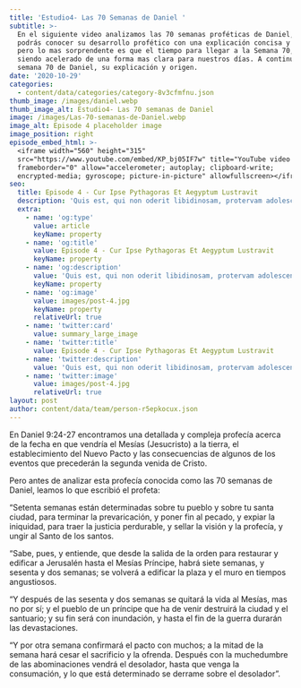 ```yaml
---
title: 'Estudio4- Las 70 Semanas de Daniel '
subtitle: >-
  En el siguiente video analizamos las 70 semanas proféticas de Daniel, en donde
  podrás conocer su desarrollo profético con una explicación concisa y clara,
  pero lo mas sorprendente es que el tiempo para llegar a la Semana 70, está
  siendo acelerado de una forma mas clara para nuestros días. A continuación la
  semana 70 de Daniel, su explicación y origen.
date: '2020-10-29'
categories:
  - content/data/categories/category-8v3cfmfnu.json
thumb_image: /images/daniel.webp
thumb_image_alt: Estudio4- Las 70 semanas de Daniel
image: /images/Las-70-semanas-de-Daniel.webp
image_alt: Episode 4 placeholder image
image_position: right
episode_embed_html: >-
  <iframe width="560" height="315"
  src="https://www.youtube.com/embed/KP_bj05IF7w" title="YouTube video player"
  frameborder="0" allow="accelerometer; autoplay; clipboard-write;
  encrypted-media; gyroscope; picture-in-picture" allowfullscreen></iframe>
seo:
  title: Episode 4 - Cur Ipse Pythagoras Et Aegyptum Lustravit
  description: 'Quis est, qui non oderit libidinosam, protervam adolescentiam'
  extra:
    - name: 'og:type'
      value: article
      keyName: property
    - name: 'og:title'
      value: Episode 4 - Cur Ipse Pythagoras Et Aegyptum Lustravit
      keyName: property
    - name: 'og:description'
      value: 'Quis est, qui non oderit libidinosam, protervam adolescentiam'
      keyName: property
    - name: 'og:image'
      value: images/post-4.jpg
      keyName: property
      relativeUrl: true
    - name: 'twitter:card'
      value: summary_large_image
    - name: 'twitter:title'
      value: Episode 4 - Cur Ipse Pythagoras Et Aegyptum Lustravit
    - name: 'twitter:description'
      value: 'Quis est, qui non oderit libidinosam, protervam adolescentiam'
    - name: 'twitter:image'
      value: images/post-4.jpg
      relativeUrl: true
layout: post
author: content/data/team/person-r5epkocux.json
---
```

En Daniel 9:24-27 encontramos una detallada y compleja profecía acerca de la fecha en que vendría el Mesías (Jesucristo) a la tierra, el establecimiento del Nuevo Pacto y las consecuencias de algunos de los eventos que precederán la segunda venida de Cristo.

Pero antes de analizar esta profecía conocida como las 70 semanas de Daniel, leamos lo que escribió el profeta:

“Setenta semanas están determinadas sobre tu pueblo y sobre tu santa ciudad, para terminar la prevaricación, y poner fin al pecado, y expiar la iniquidad, para traer la justicia perdurable, y sellar la visión y la profecía, y ungir al Santo de los santos.

“Sabe, pues, y entiende, que desde la salida de la orden para restaurar y edificar a Jerusalén hasta el Mesías Príncipe, habrá siete semanas, y sesenta y dos semanas; se volverá a edificar la plaza y el muro en tiempos angustiosos.

“Y después de las sesenta y dos semanas se quitará la vida al Mesías, mas no por sí; y el pueblo de un príncipe que ha de venir destruirá la ciudad y el santuario; y su fin será con inundación, y hasta el fin de la guerra durarán las devastaciones.

“Y por otra semana confirmará el pacto con muchos; a la mitad de la semana hará cesar el sacrificio y la ofrenda. Después con la muchedumbre de las abominaciones vendrá el desolador, hasta que venga la consumación, y lo que está determinado se derrame sobre el desolador”.
